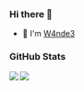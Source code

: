 ### Hi there 👋

<!--
**W4nde3/W4nde3** is a ✨ _special_ ✨ repository because its `README.md` (this file) appears on your GitHub profile.

Here are some ideas to get you started:

- 🔭 I’m currently working on ...
- 🌱 I’m currently learning ...
- 👯 I’m looking to collaborate on ...
- 🤔 I’m looking for help with ...
- 💬 Ask me about ...
- 📫 How to reach me: ...
- 😄 Pronouns: ...
- ⚡ Fun fact: ...
-->

- 🔭 I'm [W4nde3](https://github.com/W4nde3)


### GitHub Stats

<img align="left" src="https://github-profile-trophy.vercel.app/?username=W4nde3&theme=onedark&no-frame=true&column=4" />

<img align="left" src="https://github-readme-stats-mrdulin.vercel.app/api?username=W4nde3&show_icons=true&hide_border=true&hide=prs&theme=radical">
